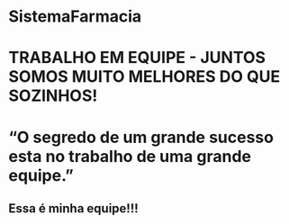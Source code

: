 # SistemaFarmacia
# TRABALHO EM EQUIPE - JUNTOS SOMOS MUITO MELHORES DO QUE SOZINHOS!
















# “O segredo de um grande sucesso esta no trabalho de uma grande equipe.”
## Essa é minha equipe!!!

